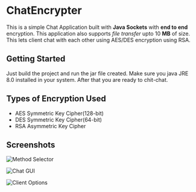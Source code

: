 # ChatEncrypter

This is a simple Chat Application built with __Java Sockets__ with __end to end__ encryption. This application also supports *file transfer*
upto 10 __MB__ of size.
This lets client chat with each other using AES/DES encryption using RSA.
## Getting Started

Just build the project and run the jar file created. Make sure you java JRE 8.0 installed in your system. After that you are ready to chit-chat.

## Types of Encryption Used

* AES Symmetric Key Cipher(128-bit)
* DES Symmetric Key Cipher(64-bit)
* RSA Asymmetric Key Cipher

## Screenshots
![Method Selector](https://github.com/utkarsh22garg/ChatEncrypter/blob/master/screenshots/Screenshot%201.png "Select Any Method")

![Chat GUI](https://github.com/utkarsh22garg/ChatEncrypter/blob/master/screenshots/Screenshot%202.png "Chat GUI")

![Client Options](https://github.com/utkarsh22garg/ChatEncrypter/blob/master/screenshots/Screenshot%203.png "Options For Client")

